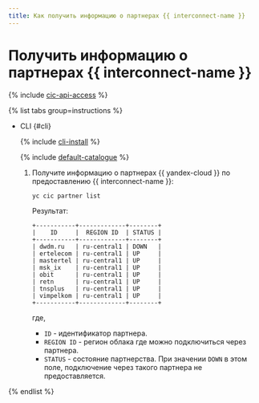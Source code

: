 ```yaml
---
title: Как получить информацию о партнерах {{ interconnect-name }}
---
```


# Получить информацию о партнерах {{ interconnect-name }}

{% include [cic-api-access](../../_includes/interconnect/cic-api-access.md) %}

{% list tabs group=instructions %}

- CLI {#cli}

  {% include [cli-install](../../_includes/cli-install.md) %}

  {% include [default-catalogue](../../_includes/default-catalogue.md) %}

  1. Получите информацию о партнерах {{ yandex-cloud }} по предоставлению {{ interconnect-name }}:

      ```bash
      yc cic partner list
      ```

      Результат:

      ```text
      +-----------+-------------+--------+
      |    ID     |  REGION ID  | STATUS |
      +-----------+-------------+--------+
      | dwdm.ru   | ru-central1 | DOWN   |
      | ertelecom | ru-central1 | UP     |
      | mastertel | ru-central1 | UP     |
      | msk_ix    | ru-central1 | UP     |
      | obit      | ru-central1 | UP     |
      | retn      | ru-central1 | UP     |
      | tnsplus   | ru-central1 | UP     |
      | vimpelkom | ru-central1 | UP     |
      +-----------+-------------+--------+
      ```

      где,
      * `ID` - идентификатор партнера.
      * `REGION ID` - регион облака где можно подключиться через партнера.
      * `STATUS` - состояние партнерства. При значении `DOWN` в этом поле, подключение через такого партнера не предоставляется.

{% endlist %}
